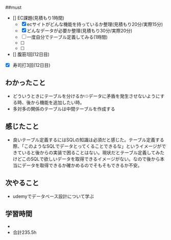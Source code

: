 ##must
- [] EC課題(見積もり1時間)
   - [x] ecサイトがどんな機能を持っているか整理(見積もり20分/実際15分)
   - [x] どんなデータが必要か整理(見積もり30分/実際20分)
   - [ ] 一度自分でテーブル定義してみる(1時間)
   - [ ] 
   - [ ] 
- [] 腹筋1回(12日目)
- [x] 寿司打3回(12日目)


## わかったこと
- どういうときにテーブルを分けるか⇨データに矛盾を発生させないようにする時、後から機能を追加したい時。
- 多対多の関係のテーブルは中間テーブルを作成する



## 感じたこと
- 良いテーブル定義するにはSQLの知識は必須だと感じた。テーブル定義する際、「このようなSQLでデータとってくることできるな」というイメージができていると後からの実装で困ることはない。現状だとテーブル定義してみたけどこのSQLで欲しいデータを取得できるイメージがない。なので後から本当にデータを取得できるか確かめるのでそもそもできるか不安。

    
## 次やること
  - udemyでデータベース設計について学ぶ

 

## 学習時間
  - 
  - 合計235.5h
